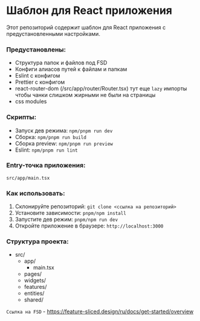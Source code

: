 # Шаблон для React приложения

Этот репозиторий содержит шаблон для React приложения с предустановленными настройками.

### Предустановлены:

- Структура папок и файлов под FSD
- Конфиги алиасов путей к файлам и папкам
- Eslint с конфигом
- Prettier с конфигом
- react-router-dom (/src/app/router/Router.tsx) тут еще `lazy` импорты чтобы чанки слишком жирными не были на страницы
- css modules

### Скрипты:

- Запуск дев режима: `npm/pnpm run dev`
- Сборка: `npm/pnpm run build`
- Сборка preview: `npm/pnpm run preview`
- Eslint: `npm/pnpm run lint`

### Entry-точка приложения:

`src/app/main.tsx`

### Как использовать:

1. Склонируйте репозиторий: `git clone <ссылка на репозиторий>`
2. Установите зависимости: `pnpm/npm install`
3. Запустите дев режим: `pnpm/npm run dev`
4. Откройте приложение в браузере: `http://localhost:3000`

### Структура проекта:

- src/
  - app/
    - main.tsx
  - pages/
  - widgets/
  - features/
  - entities/
  - shared/

`Ссылка на FSD` - https://feature-sliced.design/ru/docs/get-started/overview
